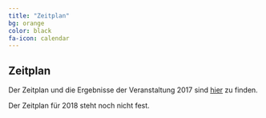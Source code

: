 ```yaml
---
title: "Zeitplan"
bg: orange
color: black
fa-icon: calendar
---
```


## Zeitplan

Der Zeitplan und die Ergebnisse der Veranstaltung 2017 sind <a href="schedule_2017">hier</a> zu finden.

Der Zeitplan für 2018 steht noch nicht fest.